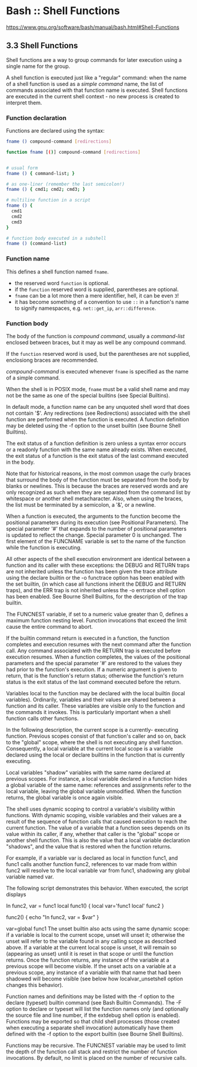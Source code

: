 # Bash :: Shell Functions

https://www.gnu.org/software/bash/manual/bash.html#Shell-Functions

## 3.3 Shell Functions

Shell functions are a way to group commands for later execution using a single name for the group.

A shell function is executed just like a "regular" command: when the name of a shell function is used as a *simple command* name, the list of commands associated with that function name is executed. Shell functions are executed in the current shell context - no new process is created to interpret them.

### Function declaration

Functions are declared using the syntax:

```bash
fname () compound-command [redirections]

function fname [()] compound-command [redirections]


# usual form
fname () { command-list; }

# as one-liner (remember the last semicolon!)
fname () { cmd1; cmd2; cmd3; }

# multiline function in a script
fname () {
  cmd1
  cmd2
  cmd3
}

# function body executed in a subshell
fname () (command-list)
```

### Function name

This defines a shell function named `fname`.
- the reserved word `function` is optional.
- if the `function` reserved word is supplied, parentheses are optional.
- `fname` can be a lot more then a mere identifier, hell, it can be even `3`!
- it has become something of a convention to use `::` in a function's name to signify namespaces, e.g. `net::get_ip`, `arr::difference`.


### Function body

The body of the function is *compound command*, usually a *command-list* enclosed between braces, but it may as well be any compound command.

If the `function` reserved word is used, but the parentheses are not supplied, enclosiong braces are recommended.

*compound-command* is executed whenever `fname` is specified as the name of a simple command.

When the shell is in POSIX mode, `fname` must be a valid shell name and may not be the same as one of the special builtins (see Special Builtins). 

In default mode, a function name can be any unquoted shell word that does not contain '$'. Any redirections (see Redirections) associated with the shell function are performed when the function is executed. A function definition may be deleted using the -f option to the unset builtin (see Bourne Shell Builtins).

The exit status of a function definition is zero unless a syntax error occurs or a readonly function with the same name already exists. When executed, the exit status of a function is the exit status of the last command executed in the body.

Note that for historical reasons, in the most common usage the curly braces that surround the body of the function must be separated from the body by blanks or newlines. This is because the braces are reserved words and are only recognized as such when they are separated from the command list by whitespace or another shell metacharacter. Also, when using the braces, the list must be terminated by a semicolon, a '&', or a newline.

When a function is executed, the arguments to the function become the positional parameters during its execution (see Positional Parameters). The special parameter '#' that expands to the number of positional parameters is updated to reflect the change. Special parameter 0 is unchanged. The first element of the FUNCNAME variable is set to the name of the function while the function is executing.

All other aspects of the shell execution environment are identical between a function and its caller with these exceptions: the DEBUG and RETURN traps are not inherited unless the function has been given the trace attribute using the declare builtin or the -o functrace option has been enabled with the set builtin, (in which case all functions inherit the DEBUG and RETURN traps), and the ERR trap is not inherited unless the -o errtrace shell option has been enabled. See Bourne Shell Builtins, for the description of the trap builtin.

The FUNCNEST variable, if set to a numeric value greater than 0, defines a maximum function nesting level. Function invocations that exceed the limit cause the entire command to abort.

If the builtin command return is executed in a function, the function completes and execution resumes with the next command after the function call. Any command associated with the RETURN trap is executed before execution resumes. When a function completes, the values of the positional parameters and the special parameter '#' are restored to the values they had prior to the function's execution. If a numeric argument is given to return, that is the function's return status; otherwise the function's return status is the exit status of the last command executed before the return.

Variables local to the function may be declared with the local builtin (local variables). Ordinarily, variables and their values are shared between a function and its caller. These variables are visible only to the function and the commands it invokes. This is particularly important when a shell function calls other functions.

In the following description, the current scope is a currently- executing function. Previous scopes consist of that function's caller and so on, back to the "global" scope, where the shell is not executing any shell function. Consequently, a local variable at the current local scope is a variable declared using the local or declare builtins in the function that is currently executing.

Local variables "shadow" variables with the same name declared at previous scopes. For instance, a local variable declared in a function hides a global variable of the same name: references and assignments refer to the local variable, leaving the global variable unmodified. When the function returns, the global variable is once again visible.

The shell uses dynamic scoping to control a variable's visibility within functions. With dynamic scoping, visible variables and their values are a result of the sequence of function calls that caused execution to reach the current function. The value of a variable that a function sees depends on its value within its caller, if any, whether that caller is the "global" scope or another shell function. This is also the value that a local variable declaration "shadows", and the value that is restored when the function returns.

For example, if a variable var is declared as local in function func1, and func1 calls another function func2, references to var made from within func2 will resolve to the local variable var from func1, shadowing any global variable named var.

The following script demonstrates this behavior. When executed, the script displays

In func2, var = func1 local
func1()
{
    local var='func1 local'
    func2
}

func2()
{
    echo "In func2, var = $var"
}

var=global
func1
The unset builtin also acts using the same dynamic scope: if a variable is local to the current scope, unset will unset it; otherwise the unset will refer to the variable found in any calling scope as described above. If a variable at the current local scope is unset, it will remain so (appearing as unset) until it is reset in that scope or until the function returns. Once the function returns, any instance of the variable at a previous scope will become visible. If the unset acts on a variable at a previous scope, any instance of a variable with that name that had been shadowed will become visible (see below how localvar_unsetshell option changes this behavior).

Function names and definitions may be listed with the -f option to the declare (typeset) builtin command (see Bash Builtin Commands). The -F option to declare or typeset will list the function names only (and optionally the source file and line number, if the extdebug shell option is enabled). Functions may be exported so that child shell processes (those created when executing a separate shell invocation) automatically have them defined with the -f option to the export builtin (see Bourne Shell Builtins).

Functions may be recursive. The FUNCNEST variable may be used to limit the depth of the function call stack and restrict the number of function invocations. By default, no limit is placed on the number of recursive calls.
